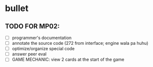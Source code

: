 # bullet

## TODO FOR MP02:
- [ ] programmer's documentation
- [ ] annotate the source code (272 from interface; engine wala pa huhu)
- [ ] optimize/organize special code
- [ ] answer peer eval
- [ ] GAME MECHANIC: view 2 cards at the start of the game
